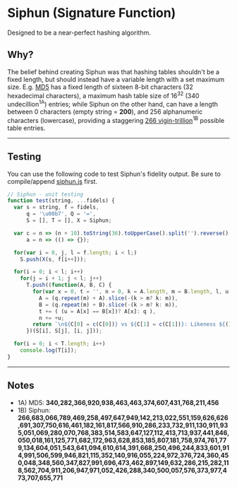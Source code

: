 # Siphun (Signature Function)
Designed to be a near-perfect hashing algorithm.

## Why?
The belief behind creating Siphun was that hashing tables shouldn't be a fixed length, but should instead have a variable length with a set maximum size. E.g. [MD5](https://www.ietf.org/rfc/rfc1321.txt) has a fixed length of sixteen 8-bit characters (32 hexadecimal characters), a maximum hash table size of 16<sup>32</sup> (340 undecillion<sup>1A</sup>) entries; while Siphun on the other hand, can have a length between 0 characters (empty string = **200**), and 256 alphanumeric characters (lowercase), providing a staggering [266 vigin-trillion](https://latex.codecogs.com/png.latex?%5Cdpi%7B150%7D%20%5Cbg_white%20%5Clarge%201%20&plus;%20%5Csum_%7Ba%3D1%7D%5E%7B256%7D%20%5Csum_%7Bb%3D16%7D%5E%7B36%7D%20b%5Ea)<sup>1B</sup> possible table entries.

----

## Testing
You can use the following code to test Siphun's fidelity output. Be sure to compile/append [siphun.js](siphun.js) first.

```javascript
// Siphun - unit testing
function test(string, ...fidels) {
  var s = string, f = fidels,
      q = '\u00b7', Q = '=',
      S = [], T = [], X = Siphun;

  var c = n => (n + 10).toString(36).toUpperCase().split('').reverse().join(''),
      a = n => (() => {});

  for(var i = 0, j, l = f.length; i < l;)
    S.push(X(s, f[i++]));

  for(i = 0; i < l; i++)
    for(j = i + 1; j < l; j++)
      T.push((function(A, B, C) {
        for(var x = 0, t = '', n = 0, k = A.length, m = B.length, l, u; x < k || x < m; x++)
          A = (q.repeat(m) + A).slice(-(k > m? k: m)),
          B = (q.repeat(m) + B).slice(-(k > m? k: m)),
          t += ( (u = A[x] == B[x])? A[x]: q ),
          n += +u;
        return `\n${C[0] = c(C[0])} vs ${C[1] = c(C[1])}: Likeness ${(100*(l=n/m))|0}% / char-count ${k}:${m} / Strength ${100-(l*(k+m))|0}%\n${C[0]} > ${A}\n${C[1]} > ${B}\n    ${Q.repeat(x)}\n    ${t}`;
      })(S[i], S[j], [i, j]));

  for(i = 0; i < T.length; i++)
    console.log(T[i]);
}
```

----

## Notes

+ 1A) MD5: **340,282,366,920,938,463,463,374,607,431,768,211,456**
+ 1B) Siphun: **266,683,066,789,469,258,497,647,949,142,213,022,551,159,626,626,691,307,750,616,461,182,161,817,566,910,286,233,732,911,130,911,935,051,069,280,070,768,383,514,583,647,127,112,413,713,937,441,846,050,018,161,125,771,682,172,963,628,853,185,807,181,758,974,761,779,134,604,051,543,641,094,610,614,391,668,250,496,244,833,601,914,991,506,599,946,821,115,352,140,916,055,224,972,376,724,360,450,048,348,560,347,827,991,696,473,462,897,149,632,286,215,282,118,562,704,911,206,947,971,052,426,288,340,500,057,576,373,977,473,707,655,771**
